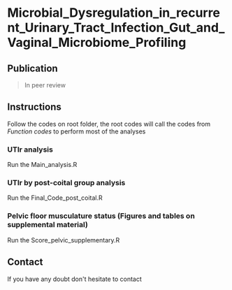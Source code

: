 # Microbial_Dysregulation_in_recurrent_Urinary_Tract_Infection_Gut_and_Vaginal_Microbiome_Profiling

## Publication 

> In peer review

## Instructions

Follow the codes on root folder, the root codes will call the codes from *Function codes* to perform most of the analyses

### UTIr analysis 

Run the Main_analysis.R

### UTIr by post-coital group analysis 

Run the Final_Code_post_coital.R

### Pelvic floor musculature status (Figures and tables on supplemental material)  

Run the Score_pelvic_supplementary.R

## Contact

If you have any doubt don't hesitate to contact 
